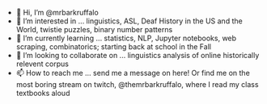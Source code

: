 - 👋 Hi, I’m @mrbarkruffalo
- 👀 I’m interested in ... linguistics, ASL, Deaf History in the US and the World, twistie puzzles, binary number patterns
- 🌱 I’m currently learning ... statistics, NLP, Jupyter notebooks, web scraping, combinatorics; starting back at school in the Fall
- 💞️ I’m looking to collaborate on ... linguistics analysis of online historically relevent corpus  
- 📫 How to reach me ... send me a message on here! Or find me on the most boring stream on twitch, @themrbarkruffalo, where I read my class textbooks aloud

<!---
mrbarkruffalo/mrbarkruffalo is a ✨ special ✨ repository because its `README.md` (this file) appears on your GitHub profile.
You can click the Preview link to take a look at your changes.
--->
